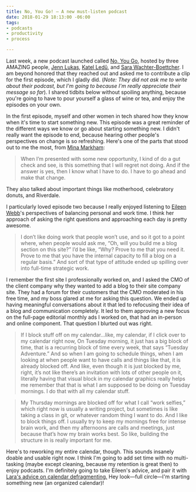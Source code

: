 ```yaml
---
title: No, You Go! — A new must-listen podcast
date: 2018-01-29 18:13:00 -06:00
tags:
- podcasts
- productivity
- process

---
```


Last week, a new podcast launched called [No, You Go](http://www.noyougoshow.com/), hosted by three AMAZING people, [Jenn Lukas](https://twitter.com/jennlukas), [Katel Ledû](https://twitter.com/theledu), and [Sara Wachter-Boettcher](https://twitter.com/sara_ann_marie). I am beyond honored that they reached out and asked me to contribute a clip for the first episode, which I gladly did. (*Note: They did not ask me to write about their podcast, but I'm going to because I'm really appreciate their message so far*). I shared tidbits below without spoiling anything, because you're going to have to pour yourself a glass of wine or tea, and enjoy the episodes on your own.

In the first episode, myself and other women in tech shared how they know when it's time to start something new. This episode was a great reminder of the different ways we know or go about starting something new. I didn't really want the episode to end, because hearing other people's perspectives on change is so refreshing. Here's one of the parts that stood out to me the most, from [Mina Markham](https://twitter.com/MinaMarkham):

> When I’m presented with some new opportunity, I kind of do a gut check and see, is this something that I will regret not doing. And if the answer is yes, then I know what I have to do. I have to go ahead and make that change.

They also talked about important things like motherhood, celebratory donuts, and Riverdale. 

I particularly loved episode two because I really enjoyed listening to [Eileen Webb](https://twitter.com/webmeadow)'s perspectives of balancing personal and work time. I think her approach of asking the right questions and approaching each day is pretty awesome.

> I don’t like doing work that people won’t use, and so it got to a point where, when people would ask me, “Oh, will you build me a blog section on this site?” I’d be like, “Why? Prove to me that you need it. Prove to me that you have the internal capacity to fill a blog on a regular basis.” And sort of that type of attitude ended up spilling over into full-time strategic work.

I remember the first site I professionally worked on, and I asked the CMO of the client company why they wanted to add a blog to their site company site. They had a forum for their customers that the CMO moderated in his free time, and my boss glared at me for asking this question. We ended up having meaningful conversations about it that led to refocusing their idea of a blog and communication completely. It led to them approving a new focus on the full-page editorial monthly ads I worked on, that had an in-person and online component. That question I blurted out was right.

> If I block stuff off on my calendar…like, my calendar, if I click over to my calendar right now, On Tuesday morning, it just has a big block of time, that is a recurring block of time every week, that says “Tuesday Adventure.” And so when I am going to schedule things, when I am looking at when people want to have calls and things like that, it is already blocked off. And like, even though it is just blocked by me, right, it’s not like there’s an invitation with lots of other people on it, literally having that visual block in my calendar graphics really helps me remember that that is what I am supposed to be doing on Tuesday mornings. I do that with all my calendar stuff.

> My Thursday mornings are blocked off for what I call “work selfies,” which right now is usually a writing project, but sometimes is like taking a class in git, or whatever random thing I want to do. And I like to block things off. I usually try to keep my mornings free for intense brain work, and then my afternoons are calls and meetings, just because that’s how my brain works best. So like, building the structure in is really important for me.

Here's to reworking my entire calendar, though. This sounds insanely doable and usable right now. I think I'm going to add set time with no multi-tasking (maybe except cleaning, because my retention is great then) to enjoy podcasts. I'm definitely going to take Eileen's advice, and pair it with [Lara's advice on calendar defragmenting.](http://larahogan.me/blog/manager-energy-drain/#calendar-color-coding-and-defragging) Hey look—full circle—I'm starting something new (an organized calendar)!